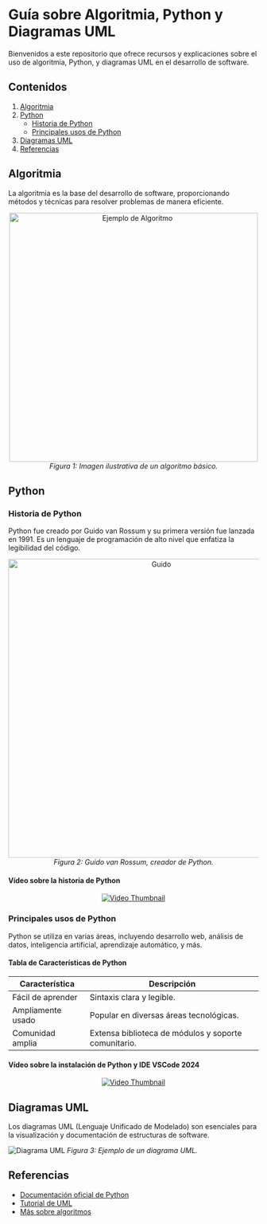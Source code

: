 
# Guía sobre Algoritmia, Python y Diagramas UML

Bienvenidos a este repositorio que ofrece recursos y explicaciones sobre el uso de algoritmia, Python, y diagramas UML en el desarrollo de software.

## Contenidos
1. [Algoritmia](#algoritmia)
2. [Python](#python)
   - [Historia de Python](#historia-de-python)
   - [Principales usos de Python](#principales-usos-de-python)
3. [Diagramas UML](#diagramas-uml)
4. [Referencias](#referencias)

## Algoritmia
La algoritmia es la base del desarrollo de software, proporcionando métodos y técnicas para resolver problemas de manera eficiente.

<p align="center">
  <img src="https://delalgoritmoalcodigo.com/wp-content/uploads/2020/12/Algoritmo1.1-1024x434.jpg" alt="Ejemplo de Algoritmo" width="500">
  <br>
  <em>Figura 1: Imagen ilustrativa de un algoritmo básico.</em>
</p>


## Python

### Historia de Python
Python fue creado por Guido van Rossum y su primera versión fue lanzada en 1991. Es un lenguaje de programación de alto nivel que enfatiza la legibilidad del código.



<p align="center">
  <img src="./Guido.png" alt="Guido" width="600">
  <br>
  <em>Figura 2: Guido van Rossum, creador de Python.</em>
</p>


#### Vídeo sobre la historia de Python

<p align="center">
  <a href="https://www.youtube.com/watch?v=J0Aq44Pze-w">
    <img src="https://img.youtube.com/vi/J0Aq44Pze-w/0.jpg" alt="Video Thumbnail">
  </a>
</p>



### Principales usos de Python
Python se utiliza en varias áreas, incluyendo desarrollo web, análisis de datos, inteligencia artificial, aprendizaje automático, y más.

#### Tabla de Características de Python

| Característica     | Descripción                                           |
|--------------------|-------------------------------------------------------|
| Fácil de aprender  | Sintaxis clara y legible.                             |
| Ampliamente usado  | Popular en diversas áreas tecnológicas.               |
| Comunidad amplia   | Extensa biblioteca de módulos y soporte comunitario.  |

#### Vídeo sobre la instalación de Python y IDE VSCode 2024

<p align="center">
  <a href="https://www.youtube.com/watch?v=md2pQj144PA&ab_channel=divcode">
    <img src="https://img.youtube.com/vi/md2pQj144PA/0.jpg" alt="Video Thumbnail">
  </a>
</p>

## Diagramas UML
Los diagramas UML (Lenguaje Unificado de Modelado) son esenciales para la visualización y documentación de estructuras de software.

![Diagrama UML](https://landing.moqups.com/img/covers/diagrams/uml-diagrams/UML.png)
*Figura 3: Ejemplo de un diagrama UML.*

## Referencias
- [Documentación oficial de Python](https://www.python.org/doc/)
- [Tutorial de UML](https://www.lucidchart.com/pages/es/tutorial-de-diagrama-de-clases-uml)
- [Más sobre algoritmos](https://ocw.mit.edu/courses/6-006-introduction-to-algorithms-spring-2020/)
